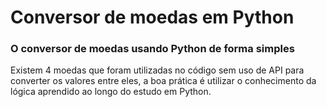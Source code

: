 # Conversor de moedas em Python

### O conversor de moedas usando Python de forma simples
<p>Existem 4 moedas que foram utilizadas no código sem uso de API para converter os valores entre eles, a boa prática é utilizar o conhecimento da lógica aprendido ao longo do estudo em Python.</p>
